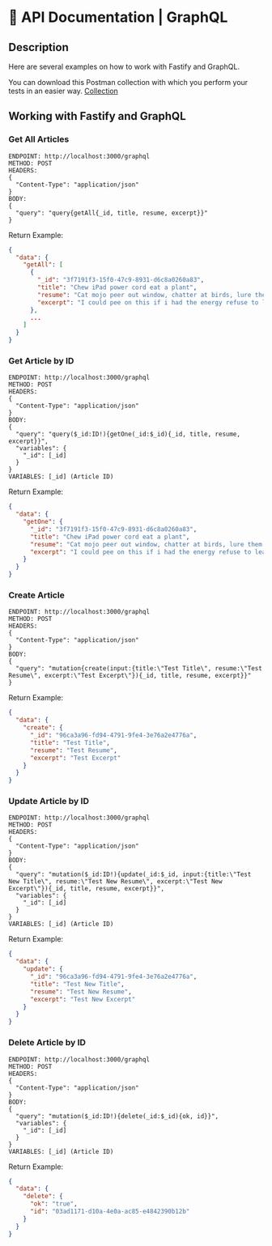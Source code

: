 # 🚠 API Documentation | GraphQL

## Description

Here are several examples on how to work with Fastify and GraphQL.

You can download this Postman collection with which you perform your tests in an easier way. [Collection](docs/api/postman-collection-graphql.json)

## Working with Fastify and GraphQL

### Get All Articles

```any
ENDPOINT: http://localhost:3000/graphql
METHOD: POST
HEADERS: 
{
  "Content-Type": "application/json" 
}
BODY:
{
  "query": "query{getAll{_id, title, resume, excerpt}}"
}
```
Return Example:
```json
{
  "data": {
    "getAll": [
      {
        "_id": "3f7191f3-15f0-47c9-8931-d6c8a0260a83",
        "title": "Chew iPad power cord eat a plant",
        "resume": "Cat mojo peer out window, chatter at birds, lure them to mouth.",
        "excerpt": "I could pee on this if i had the energy refuse to leave cardboard box but fat baby cat best buddy little guy throwup on your pillow, and hiiiiiiiiii feed me now cat walks in keyboard . Bite off human´s toes i heard this rumor where the humans are our owners, pfft, what do they know?!"
      },
      ...
    ]
  }
}
```

### Get Article by ID

```any
ENDPOINT: http://localhost:3000/graphql
METHOD: POST
HEADERS: 
{
  "Content-Type": "application/json" 
}
BODY:
{
  "query": "query($_id:ID!){getOne(_id:$_id){_id, title, resume, excerpt}}",
  "variables": {
    "_id": [_id]
  }
}
VARIABLES: [_id] (Article ID)
```
Return Example:
```json
{
  "data": {
    "getOne": {
      "_id": "3f7191f3-15f0-47c9-8931-d6c8a0260a83",
      "title": "Chew iPad power cord eat a plant",
      "resume": "Cat mojo peer out window, chatter at birds, lure them to mouth.",
      "excerpt": "I could pee on this if i had the energy refuse to leave cardboard box but fat baby cat best buddy little guy throwup on your pillow, and hiiiiiiiiii feed me now cat walks in keyboard . Bite off human´s toes i heard this rumor where the humans are our owners, pfft, what do they know?!"
    }
  }
}
```

### Create Article
```any
ENDPOINT: http://localhost:3000/graphql
METHOD: POST
HEADERS: 
{
  "Content-Type": "application/json" 
}
BODY: 
{
  "query": "mutation{create(input:{title:\"Test Title\", resume:\"Test Resume\", excerpt:\"Test Excerpt\"}){_id, title, resume, excerpt}}"
}
```
Return Example:
```json
{
  "data": {
    "create": {
      "_id": "96ca3a96-fd94-4791-9fe4-3e76a2e4776a",
      "title": "Test Title",
      "resume": "Test Resume",
      "excerpt": "Test Excerpt"
    }
  }
}
```

### Update Article by ID
```any
ENDPOINT: http://localhost:3000/graphql
METHOD: POST
HEADERS: 
{
  "Content-Type": "application/json" 
}
BODY: 
{
  "query": "mutation($_id:ID!){update(_id:$_id, input:{title:\"Test New Title\", resume:\"Test New Resume\", excerpt:\"Test New Excerpt\"}){_id, title, resume, excerpt}}",
  "variables": {
    "_id": [_id]
  }
}
VARIABLES: [_id] (Article ID)
```
Return Example:
```json
{
  "data": {
    "update": {
      "_id": "96ca3a96-fd94-4791-9fe4-3e76a2e4776a",
      "title": "Test New Title",
      "resume": "Test New Resume",
      "excerpt": "Test New Excerpt"
    }
  }
}
```

### Delete Article by ID
```any
ENDPOINT: http://localhost:3000/graphql
METHOD: POST
HEADERS: 
{
  "Content-Type": "application/json" 
}
BODY: 
{
  "query": "mutation($_id:ID!){delete(_id:$_id){ok, id}}",
  "variables": {
    "_id": [_id]
  }
}
VARIABLES: [_id] (Article ID)
```
Return Example:
```json
{
  "data": {
    "delete": {
      "ok": "true",
      "id": "03ad1171-d10a-4e0a-ac85-e4842390b12b"
    }
  }
}
```